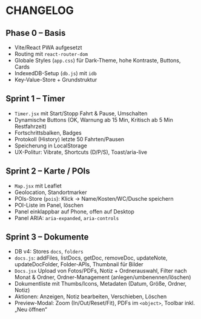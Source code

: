 # CHANGELOG

## Phase 0 – Basis
- Vite/React PWA aufgesetzt
- Routing mit `react-router-dom`
- Globale Styles (`app.css`) für Dark-Theme, hohe Kontraste, Buttons, Cards
- IndexedDB-Setup (`db.js`) mit `idb`
- Key-Value-Store + Grundstruktur

## Sprint 1 – Timer
- `Timer.jsx` mit Start/Stopp Fahrt & Pause, Umschalten
- Dynamische Buttons (OK, Warnung ab 15 Min, Kritisch ab 5 Min Restfahrzeit)
- Fortschrittsbalken, Badges
- Protokoll (History) letzte 50 Fahrten/Pausen
- Speicherung in LocalStorage
- UX-Politur: Vibrate, Shortcuts (D/P/S), Toast/aria-live

## Sprint 2 – Karte / POIs
- `Map.jsx` mit Leaflet
- Geolocation, Standortmarker
- POIs-Store (`pois`): Klick → Name/Kosten/WC/Dusche speichern
- POI-Liste im Panel, löschen
- Panel einklappbar auf Phone, offen auf Desktop
- Panel ARIA: `aria-expanded`, `aria-controls`

## Sprint 3 – Dokumente
- DB v4: Stores `docs`, `folders`
- `docs.js`: addFiles, listDocs, getDoc, removeDoc, updateNote, updateDocFolder, Folder-APIs, Thumbnail für Bilder
- `Docs.jsx` Upload von Fotos/PDFs, Notiz + Ordnerauswahl, Filter nach Monat & Ordner, Ordner-Management (anlegen/umbenennen/löschen)
- Dokumentliste mit Thumbs/Icons, Metadaten (Datum, Größe, Ordner, Notiz)
- Aktionen: Anzeigen, Notiz bearbeiten, Verschieben, Löschen
- Preview-Modal: Zoom (In/Out/Reset/Fit), PDFs im `<object>`, Toolbar inkl. „Neu öffnen“
